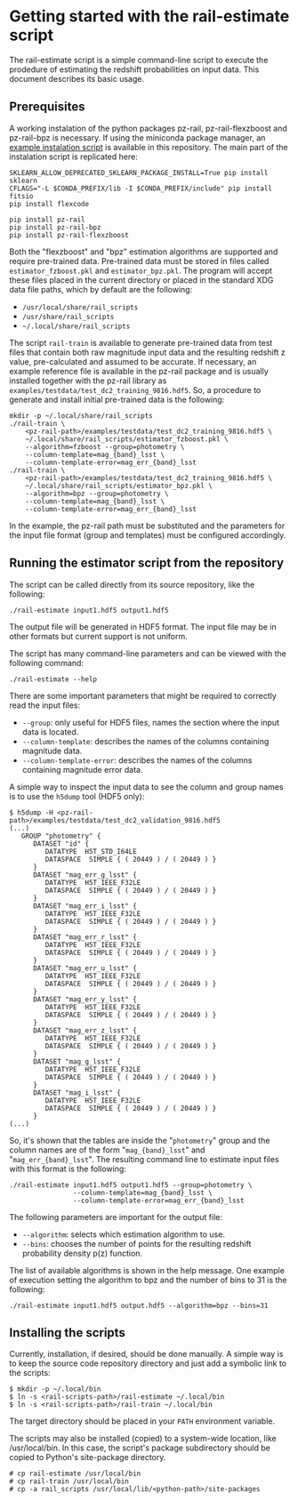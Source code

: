 Getting started with the rail-estimate script
=============================================
The rail-estimate script is a simple command-line script to execute the
prodedure of estimating the redshift probabilities on input data. This
document describes its basic usage.

Prerequisites
-------------
A working instalation of the python packages pz-rail, pz-rail-flexzboost
and pz-rail-bpz is necessary. If using the miniconda package manager, an
[example instalation script](/rail_scripts/install-pz-rail) is available
in this repository. The main part of the instalation script is
replicated here:

    SKLEARN_ALLOW_DEPRECATED_SKLEARN_PACKAGE_INSTALL=True pip install sklearn
    CFLAGS="-L $CONDA_PREFIX/lib -I $CONDA_PREFIX/include" pip install fitsio
    pip install flexcode

    pip install pz-rail
    pip install pz-rail-bpz
    pip install pz-rail-flexzboost

Both the "flexzboost" and "bpz" estimation algorithms are supported and
require pre-trained data. Pre-trained data must be stored in files
called `estimator_fzboost.pkl` and `estimator_bpz.pkl`. The program will
accept these files placed in the current directory or placed in the
standard XDG data file paths, which by default are the following:

-  `/usr/local/share/rail_scripts`
- `/usr/share/rail_scripts`
- `~/.local/share/rail_scripts`

The script `rail-train` is available to generate pre-trained data from
test files that contain both raw magnitude input data and the resulting
redshift z value, pre-calculated and assumed to be accurate. If
necessary, an example reference file is available in the pz-rail package
and is usually installed together with the pz-rail library as
`examples/testdata/test_dc2_training_9816.hdf5`. So, a procedure to
generate and install initial pre-trained data is the following:

    mkdir -p ~/.local/share/rail_scripts
    ./rail-train \
        <pz-rail-path>/examples/testdata/test_dc2_training_9816.hdf5 \
        ~/.local/share/rail_scripts/estimator_fzboost.pkl \
        --algorithm=fzboost --group=photometry \
        --column-template=mag_{band}_lsst \
        --column-template-error=mag_err_{band}_lsst
    ./rail-train \
        <pz-rail-path>/examples/testdata/test_dc2_training_9816.hdf5 \
        ~/.local/share/rail_scripts/estimator_bpz.pkl \
        --algorithm=bpz --group=photometry \
        --column-template=mag_{band}_lsst \
        --column-template-error=mag_err_{band}_lsst

In the example, the pz-rail path must be substituted and the parameters
for the input file format (group and templates) must be configured
accordingly.

Running the estimator script from the repository
------------------------------------------------
The script can be called directly from its source repository, like the
following:

    ./rail-estimate input1.hdf5 output1.hdf5

The output file will be generated in HDF5 format. The input file may
be in other formats but current support is not uniform.

The script has many command-line parameters and can be viewed with the
following command:

    ./rail-estimate --help

There are some important parameters that might be required to correctly
read the input files:

- `--group`: only useful for HDF5 files, names the section where the
  input data is located.
- `--column-template`: describes the names of the columns containing
  magnitude data.
- `--column-template-error`: describes the names of the columns
  containing magnitude error data.

A simple way to inspect the input data to see the column and group names
is to use the `h5dump` tool (HDF5 only):

    $ h5dump -H <pz-rail-path>/examples/testdata/test_dc2_validation_9816.hdf5
    (...)
       GROUP "photometry" {
          DATASET "id" {
             DATATYPE  H5T_STD_I64LE
             DATASPACE  SIMPLE { ( 20449 ) / ( 20449 ) }
          }
          DATASET "mag_err_g_lsst" {
             DATATYPE  H5T_IEEE_F32LE
             DATASPACE  SIMPLE { ( 20449 ) / ( 20449 ) }
          }
          DATASET "mag_err_i_lsst" {
             DATATYPE  H5T_IEEE_F32LE
             DATASPACE  SIMPLE { ( 20449 ) / ( 20449 ) }
          }
          DATASET "mag_err_r_lsst" {
             DATATYPE  H5T_IEEE_F32LE
             DATASPACE  SIMPLE { ( 20449 ) / ( 20449 ) }
          }
          DATASET "mag_err_u_lsst" {
             DATATYPE  H5T_IEEE_F32LE
             DATASPACE  SIMPLE { ( 20449 ) / ( 20449 ) }
          }
          DATASET "mag_err_y_lsst" {
             DATATYPE  H5T_IEEE_F32LE
             DATASPACE  SIMPLE { ( 20449 ) / ( 20449 ) }
          }
          DATASET "mag_err_z_lsst" {
             DATATYPE  H5T_IEEE_F32LE
             DATASPACE  SIMPLE { ( 20449 ) / ( 20449 ) }
          }
          DATASET "mag_g_lsst" {
             DATATYPE  H5T_IEEE_F32LE
             DATASPACE  SIMPLE { ( 20449 ) / ( 20449 ) }
          }
          DATASET "mag_i_lsst" {
             DATATYPE  H5T_IEEE_F32LE
             DATASPACE  SIMPLE { ( 20449 ) / ( 20449 ) }
          }
    (...)

So, it's shown that the tables are inside the "`photometry`" group and
the column names are of the form "`mag_{band}_lsst`" and
"`mag_err_{band}_lsst`". The resulting command line to estimate input
files with this format is the following:

    ./rail-estimate input1.hdf5 output1.hdf5 --group=photometry \
                    --column-template=mag_{band}_lsst \
                    --column-template-error=mag_err_{band}_lsst

The following parameters are important for the output file:

- `--algorithm`: selects which estimation algorithm to use.
- `--bins`: chooses the number of points for the resulting redshift
  probability density p(z) function.

The list of available algorithms is shown in the help message. One
example of execution setting the algorithm to bpz and the number of bins
to 31 is the following:

    ./rail-estimate input1.hdf5 output.hdf5 --algorithm=bpz --bins=31

Installing the scripts
----------------------
Currently, installation, if desired, should be done manually. A simple
way is to keep the source code repository directory and just add a
symbolic link to the scripts:

    $ mkdir -p ~/.local/bin
    $ ln -s <rail-scripts-path>/rail-estimate ~/.local/bin
    $ ln -s <rail-scripts-path>/rail-train ~/.local/bin

The target directory should be placed in your `PATH` environment variable.

The scripts may also be installed (copied) to a system-wide location,
like /usr/local/bin. In this case, the script's package subdirectory
should be copied to Python's site-package directory.

    # cp rail-estimate /usr/local/bin
    # cp rail-train /usr/local/bin
    # cp -a rail_scripts /usr/local/lib/<python-path>/site-packages

